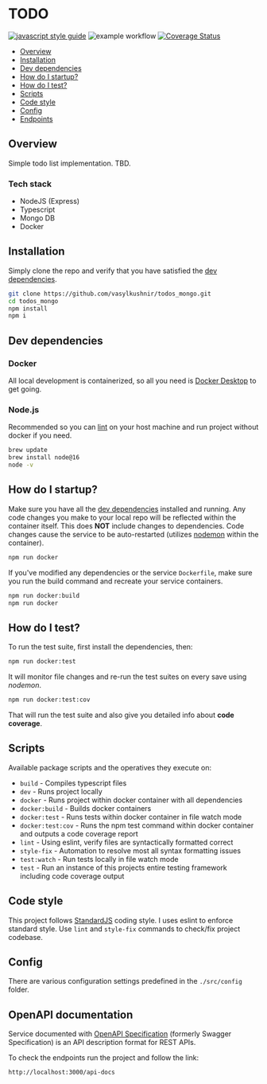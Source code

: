 # TODO

[![javascript style guide](https://img.shields.io/badge/code_style-standard-brightgreen.svg)](https://standardjs.com)
![example workflow](https://github.com/vasylkushnir/todos_mongo/actions/workflows/node.js.yml/badge.svg)
[![Coverage Status](https://coveralls.io/repos/github/vasylkushnir/todos_mongo/badge.svg?branch=master)](https://coveralls.io/github/vasylkushnir/todos_mongo?branch=master)

* [Overview](#overview)
* [Installation](#installation)
* [Dev dependencies](#dev-dependencies)
* [How do I startup?](#how-do-i-startup)
* [How do I test?](#how-do-i-test)
* [Scripts](#scripts)
* [Code style](#code-style)
* [Config](#config)
* [Endpoints](#openapi-documentation)

<a name="overview"></a>
## Overview
Simple todo list implementation. TBD.

### Tech stack
- NodeJS (Express)
- Typescript
- Mongo DB
- Docker

## Installation
Simply clone the repo and verify that you have satisfied the [dev dependencies](#dev-dependencies).

```bash
git clone https://github.com/vasylkushnir/todos_mongo.git
cd todos_mongo
npm install
npm i
```

<a name="dev-dependencies"></a>
## Dev dependencies

### Docker

All local development is containerized, so all you need is [Docker Desktop](https://www.docker.com/products/docker-desktop) to get going.

### Node.js
Recommended so you can [lint](https://eslint.org) on your host machine and run project without docker if you need.

```bash
brew update
brew install node@16
node -v
```

<a name="how-do-i-startup"></a>
## How do I startup?

Make sure you have all the [dev dependencies](#dev-dependencies) installed and running. Any code changes you make to your local repo will be reflected within the container itself. This does **NOT** include changes to dependencies. Code changes cause the service to be auto-restarted (utilizes [nodemon](https://nodemon.io) within the container).

```bash
npm run docker
```

If you've modified any dependencies or the service `Dockerfile`, make sure you run the build command and recreate your service containers.

```bash
npm run docker:build
npm run docker
```

<a name="how-do-i-test"></a>
## How do I test?

To run the test suite, first install the dependencies, then:

```bash
npm run docker:test
```

It will monitor file changes and re-run the test suites on every save using *nodemon*.


```bash
npm run docker:test:cov
```

That will run the test suite and also give you detailed info about **code coverage**.


## Scripts

Available package scripts and the operatives they execute on:

- `build` - Compiles typescript files
- `dev` - Runs project locally
- `docker` - Runs project within docker container with all dependencies
- `docker:build` - Builds docker containers
- `docker:test` -  Runs tests within docker container in file watch mode
- `docker:test:cov` - Runs the npm test command within docker container and outputs a code coverage report
- `lint` - Using eslint, verify files are syntactically formatted correct
- `style-fix` - Automation to resolve most all syntax formatting issues
- `test:watch` - Run tests locally in file watch mode
- `test` - Run an instance of this projects entire testing framework including code coverage output


## Code style
This project follows [StandardJS](https://standardjs.com) coding style. I uses eslint to enforce standard style. Use `lint` and `style-fix` commands to check/fix project codebase.

<a name="config"></a>
## Config
There are various configuration settings predefined in the `./src/config` folder.

## OpenAPI documentation

Service documented with [OpenAPI Specification](https://swagger.io/docs/specification/about/) (formerly Swagger Specification) is an API description format for REST APIs.

To check the endpoints run the project and follow the link:
```
http://localhost:3000/api-docs
```
